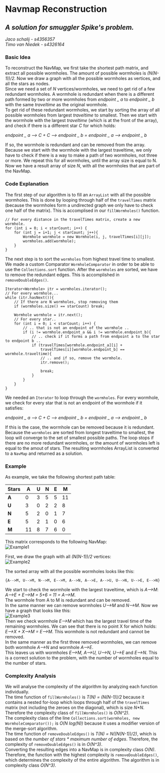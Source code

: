 # Navmap Reconstruction
## *A solution for smuggler Spike's problem.*  
*Jaco schalij - s4356357*  
*Timo van Niedek - s4326164*  

### Basic Idea ###
To reconstruct the NavMap, we first take the shortest path matrix, and extract all possible wormholes. The amount of possible wormholes is *(N(N-1))/2.* Now we draw a graph with all the possible wormholes as vertices, and all the stars as nodes.  
Since we need a set of *N* vertices/wormholes, we need to get rid of a few redundant wormholes. A wormhole is redundant when there is a different path formed by two or more wormholes from *endpoint _ a* to *endpoint _ b* with the same *traveltime* as the original wormhole.  
To get rid of these redundant wormholes, we start by sorting the array of all possible wormholes from largest *traveltime* to smallest. Then we start with the wormhole with the largest *traveltime* (which is at the front of the array), and check if there is a different star *C* for which holds:    
  
*endpoint _ a --> C + C --> endpoint _ b = endpoint _ a --> endpoint _ b*
      
If so, the wormhole is redundant and can be removed from the array. Because we start with the wormhole with the largest traveltime, we only have to check if there is a way to make a path of two wormholes, not three or more. We repeat this for all wormholes, until the array size is equal to N. Now we have a result array of size *N*, with all the wormholes 
that are part of the NavMap.

### Code Explanation ###

The first step of our algorithm is to fill an `ArrayList` with all the possible wormholes. This is done by looping through half of the `travelTimes` matrix (because the wormholes form a undirected graph we only have to check one half of the matrix). This is accomplised in our `fillWormholes()` function.

    // For every distance in the travelTimes matrix, create a new wormhole.
	for (int i = 0; i < starCount; i++) {
		for (int j = i+1; j < starCount; j++){
			Wormhole wormhole = new Wormhole(i, j, travelTimes[i][j]);
			wormholes.add(wormhole);
		}
	}

The next step is to sort the `wormholes` from highest travel time to smallest. We made a custom Comparator `WormholeComparator` in order to be able to use the `Collections.sort` function. After the `wormholes` are sorted, we have to remove the redundant edges. This is accomplished in `removeDoubleEdges()`.

    Iterator<Wormhole> itr = wormholes.iterator();
	// For every wormhole...
	while (itr.hasNext()){
		// If there are N wormholes, stop removing them
		if (wormholes.size() == starCount) break;
		
		Wormhole wormhole = itr.next();
		// For every star..
		for (int i = 0; i < starCount; i++) {
			// .. that is not an endpoint of the wormhole ..
			if (i != wormhole.endpoint_a && i != wormhole.endpoint_b){
				// .. check if it forms a path from endpoint a to the star to endpoint b ..
				if (travelTimes[wormhole.endpoint_a][i] + 
					travelTimes[i][wormhole.endpoint_b] == wormhole.traveltime){
					// .. and if so, remove the wormhole.
					itr.remove();
					
					break;
				}
			}
		}
	}

We needed an `Iterator` to loop through the `wormholes`. For every wormhole, we check for every star that is not an endpoint of the wormhole if it satisfies:  
  
*endpoint _ a --> C + C --> endpoint _ b = endpoint _ a --> endpoint _ b* 
  
If this is the case, the wormhole can be removed because it is redundant. Because the `wormholes` are sorted from longest traveltime to smallest, the loop will converge to the set of smallest possible paths. The loop stops if there are no more redundant wormholes, or the amount of wormholes left is equal to the amout of stars. The resulting wormholes ArrayList is converted to a `NavMap` and returned as a solution. 
  
  






### Example ###

As example, we take the following shortest path table:  
  
| Stars | A | U | N | E | M |
|---    |---|---|---|---|---|
|**A**  | 0 | 3 | 5 | 5 | 11|
|**U**  | 3 | 0 | 2 | 2 | 8 |
|**N**  | 5 | 2 | 0 | 1 | 7 |
|**E**  | 5 | 2 | 1 | 0 | 6 |
|**M**  |11 | 8 | 7 | 6 | 0 |
  
This matrix corresponds to the following NavMap:  
![Example1](http://cl.ly/YPfv/Graph1.jpg)

First, we draw the graph with all *(N(N-1))/2* vertices:  
![Example2](http://cl.ly/YPib/Graph2.jpg)

The sorted array with all the possible wormholes looks like this:  
  
`{A-->M, U-->M, N-->M, E-->M, A-->N, A-->E, A-->U, U-->N, U-->E, E-->N}`  
  
We start to check the wormhole with the largest traveltime, which is *A-->M*:  
*A-->E + E-->M = 5+6 = 11 = A-->M*.  
The wormhole from A to M is redundant and can be removed.  
In the same manner we can remove wormholes *U-->M* and *N-->M*. Now we have a graph that looks like this:  
![Example3](http://cl.ly/YPu3/Graph3.jpg)  
Then we check wormhole *E-->M* which has the largest travel time of the remaining wormholes.
We can see that there is no point X for which holds:
*E-->X + X-->M = E-->M*.
This wormhole is not redundant and cannot be removed.  
In the same manner as the first three removed wormholes, we can remove both wormhole *A-->N* and wormhole *A-->E*.  
This leaves us with wormholes *E-->M, A-->U, U-->N, U-->E* and *E-->N*. This is a correct solution to the problem, with the number of wormholes equal to the number of stars.

### Complexity Analysis ###

We will analyse the complexity of the algorithm by analyzing each function individually.  
The time function of `fillWormholes()` is *T(N) = (N(N-1))/2* because it contains a nested for-loop which loops through half of the `travelTimes` matrix (not including the zeroes on the diagonal), which is size *N\*N*. Therefore the complexity class of `fillWormholes()` is *O(N^2)*.  
The complexity class of the line  `Collections.sort(wormholes, new WormholeComparator());`  is *O(N log(N))* because it uses a modifier version of the merge-sort algorithm.  
The time function of `removeDoubleEdges()` is *T(N) = N((N(N-1))/2)*, which is based on the *number of stars \* maximum number of edges*. Therefore, the complexity of `removeDoubleEdges()` is in *O(N^3)*.  
Converting the resulting edges into a NavMap is in complexity class *O(N)*.  
Therefore, the function with the highest complexity is `removeDoubleEdges()`, which determines the complexity of the entire algorithm. The algorithm is in complexity class *O(N^3)*.